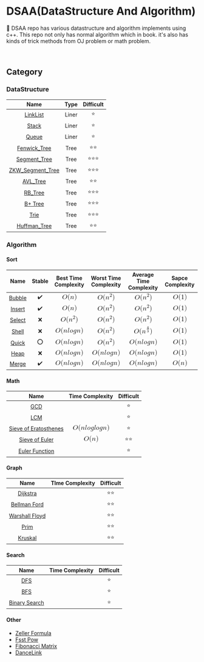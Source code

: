 # DSAA(DataStructure And Algorithm)
:wrench: DSAA repo has various datastructure and algorithm implements using c++.
This repo not only has normal algorithm which in book. it's also has kinds of trick methods from OJ problem or math problem.

<br>

## Category

### DataStructure

|Name|Type|Difficult|
|:--:|:--:|:-------:|
|[LinkList](https://github.com/Geekya215/DSAA/blob/master/DataStructure/LinkList/LinkList.cpp)|Liner|:star:|
|[Stack]()|Liner|:star:|
|[Queue]()|Liner|:star:|
|[Fenwick_Tree](https://github.com/Geekya215/DSAA/blob/master/DataStructure/Tree/fenwick_tree.cpp)|Tree|:star::star:|
|[Segment_Tree](https://github.com/Geekya215/DSAA/blob/master/DataStructure/Tree/segment_tree.cpp)|Tree|:star::star::star:|
|[ZKW_Segment_Tree](https://github.com/Geekya215/DSAA/blob/master/DataStructure/Tree/zkw_tree.cpp)|Tree|:star::star::star:|
|[AVL_Tree](https://github.com/Geekya215/DSAA/blob/master/DataStructure/Tree/AVL_Tree.cpp)|Tree|:star::star:|
|[RB_Tree](https://github.com/Geekya215/DSAA/blob/master/DataStructure/Tree/RB_Tree.cpp)|Tree|:star::star::star:|
|[B+ Tree]()|Tree|:star::star::star:|
|[Trie]()|Tree|:star::star::star:|
|[Huffman_Tree]()|Tree|:star::star:|

### Algorithm
#### Sort
|Name|Stable|Best Time Complexity|Worst Time Complexity|Average Time Complexity|Sapce Complexity|
|:--:|:----:|:------------------:|:-------------------:|:---------------------:|:--------------:|
|[Bubble](https://github.com/Geekya215/DSAA/blob/master/Algorithm/Sort/bubble_sort.cpp)|✔️ |![](./res/n.png)|![](./res/n^2.png)|![](./res/n^2.png)|![](./res/1.png)|
|[Insert](https://github.com/Geekya215/DSAA/blob/master/Algorithm/Sort/insert_sort.cpp)|✔️ |![](./res/n.png)|![](./res/n^2.png)|![](./res/n^2.png)|![](./res/1.png)|
|[Select](https://github.com/Geekya215/DSAA/blob/master/Algorithm/Sort/select_sort.cpp)|❌ |![](./res/n^2.png)|![](./res/n^2.png)|![](./res/n^2.png)|![](./res/1.png)|
|[Shell](https://github.com/Geekya215/DSAA/blob/master/Algorithm/Sort/shell_sort.cpp) |❌ |![](./res/nlogn.png)|![](./res/n^2.png)|![](./res/n^{4}{3}.png)|![](./res/1.png)|
|[Quick](https://github.com/Geekya215/DSAA/blob/master/Algorithm/Sort/quick_sort.cpp) |⭕️ |![](./res/nlogn.png)|![](./res/n^2.png)|![](./res/nlogn.png)|![](./res/1.png)|
|[Heap](https://github.com/Geekya215/DSAA/blob/master/Algorithm/Sort/heap_sort.cpp)  |❌ |![](./res/nlogn.png)|![](./res/nlogn.png)|![](./res/nlogn.png)|![](./res/1.png)|
|[Merge](https://github.com/Geekya215/DSAA/blob/master/Algorithm/Sort/merge_sort.cpp) |✔️ |![](./res/nlogn.png)|![](./res/nlogn.png)|![](./res/nlogn.png)|![](./res/n.png)|

#### Math
|Name|Time Complexity|Difficult|
|:--:|:-------------:|:-------:|
|[GCD](https://github.com/Geekya215/DSAA/blob/master/Algorithm/Math/number%20theory/GCD.cpp)||:star:|
|[LCM](https://github.com/Geekya215/DSAA/blob/master/Algorithm/Math/number%20theory/LCM.cpp)||:star:|
|[Sieve of Eratosthenes](https://github.com/Geekya215/DSAA/blob/master/Algorithm/Math/number%20theory/Sieve_of_Eratosthenes.cpp)|![](./res/nloglogn.png)|:star:|
|[Sieve of Euler](https://github.com/Geekya215/DSAA/blob/master/Algorithm/Math/number%20theory/Sieve_of_Euler.cpp)|![](./res/n.png)|:star::star:|
|[Euler Function]()||:star:|

#### Graph
|Name|TIme Complexity|Difficult|
|:--:|:-------------:|:-------:|
|[Dijkstra](https://github.com/Geekya215/DSAA/blob/master/Algorithm/Graph/dijkstra.cpp)||:star::star:|
|[Bellman Ford](https://github.com/Geekya215/DSAA/blob/master/Algorithm/Graph/bellman_ford.cpp)||:star::star:|
|[Warshall Floyd](https://github.com/Geekya215/DSAA/blob/master/Algorithm/Graph/floyd_warshall.cpp)||:star::star:|
|[Prim]()||:star::star:|
|[Kruskal]()||:star::star:|

#### Search
|Name|Time Complexity|Difficult|
|:--:|:-------------:|:-------:|
|[DFS](https://github.com/Geekya215/DSAA/tree/master/Algorithm/Search/DFS)||:star:|
|[BFS](https://github.com/Geekya215/DSAA/tree/master/Algorithm/Search/BFS)||:star:|
|[Binary Search](https://github.com/Geekya215/DSAA/tree/master/Algorithm/Search/Binary_Search)||:star:|

#### Other
- [Zeller Formula](https://github.com/Geekya215/DSAA/blob/master/Algorithm/Other/zeller_formula.cpp)
- [Fsst Pow](https://github.com/Geekya215/DSAA/blob/master/Algorithm/Other/fastpow.cpp)
- [Fibonacci Matrix](https://github.com/Geekya215/DSAA/blob/master/Algorithm/Other/fibonacci_matrix.cpp)
- [DanceLink](https://github.com/Geekya215/DSAA/blob/master/Algorithm/Other/dancelink.cpp)

